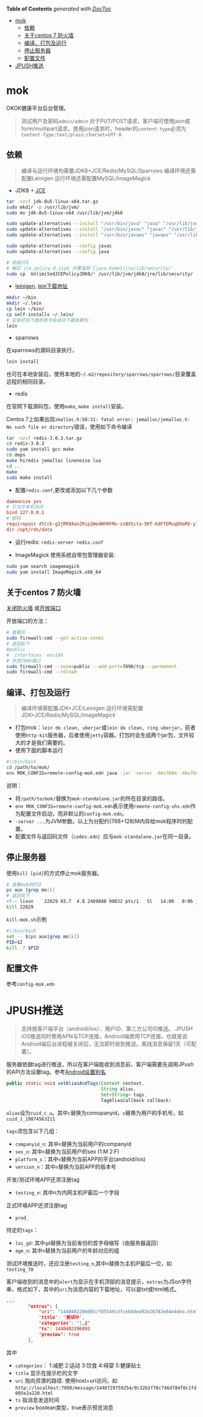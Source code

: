 <!-- START doctoc generated TOC please keep comment here to allow auto update -->
<!-- DON'T EDIT THIS SECTION, INSTEAD RE-RUN doctoc TO UPDATE -->
**Table of Contents**  *generated with [DocToc](https://github.com/thlorenz/doctoc)*

- [mok](#mok)
  - [依赖](#%E4%BE%9D%E8%B5%96)
  - [关于centos 7 防火墙](#%E5%85%B3%E4%BA%8Ecentos-7-%E9%98%B2%E7%81%AB%E5%A2%99)
  - [编译、打包及运行](#%E7%BC%96%E8%AF%91%E3%80%81%E6%89%93%E5%8C%85%E5%8F%8A%E8%BF%90%E8%A1%8C)
  - [停止服务器](#%E5%81%9C%E6%AD%A2%E6%9C%8D%E5%8A%A1%E5%99%A8)
  - [配置文件](#%E9%85%8D%E7%BD%AE%E6%96%87%E4%BB%B6)
- [JPUSH推送](#jpush%E6%8E%A8%E9%80%81)

<!-- END doctoc generated TOC please keep comment here to allow auto update -->

# mok

OKOK健康平台后台管理。

> 测试用户及密码`admin/admin`
> 对于PUT/POST请求，客户端可使用json或form/multipart请求。使用json请求时，header的`content-type`必须为`Content-Type:text/plain;charset=UTF-8`

## 依赖
> 编译与运行环境均需要JDK8+JCE/Redis/MySQL/Sparrows
> 编译环境还需配置Leinigen
> 运行环境还需配置MySQL/ImageMagick

* JDK8 + [JCE](http://stackoverflow.com/questions/6481627/java-security-illegal-key-size-or-default-parameters/6481658#6481658)
```bash
tar -xzvf jdk-8u5-linux-x64.tar.gz
sudo mkdir -p /usr/lib/jvm/
sudo mv jdk-8u5-linux-x64 /usr/lib/jvm/jdk8

sudo update-alternatives --install "/usr/bin/java" "java" "/usr/lib/jvm/jdk8/bin/java" 1
sudo update-alternatives --install "/usr/bin/javac" "javac" "/usr/lib/jvm/jdk8/bin/javac" 1
sudo update-alternatives --install "/usr/bin/javaws" "javaws" "/usr/lib/jvm/jdk8/bin/javaws" 1

sudo update-alternatives --config javac
sudo update-alternatives --config java

# 安装JCE
# 解压`jce_policy-8.zip$`并覆盖到`{java.home}/jre/lib/security/`
sudo cp  UnlimitedJCEPolicyJDK8/* /usr/lib/jvm/jdk8/jre/lib/security/
```

* [leinigen](https://github.com/technomancy/leiningen), [lein下载地址](https://raw.githubusercontent.com/technomancy/leiningen/stable/bin/lein)

```bash
mkdir ~/bin
mkdir ~/.lein
cp lein ~/bin/
cp self-installs ~/.lein/
# 安装好后下面的命令会自动下载依赖包：
lein
```

* sparrows

在sparrows的源码目录执行，
```bash
lein install
``` 
也可在本地安装后，使用本地的`~/.m2/repository/sparrows/sparrows/`目录覆盖远程的相同目录。

* redis

在官网下载源码包，使用`make`, `make install`安装。

Centos 7上如果出现`zmalloc.h:50:31: fatal error: jemalloc/jemalloc.h: No such file or directory`错误，使用如下命令编译

```bash
tar -xzvf redis-3.0.3.tar.gz
cd redis-3.0.3
sudo yum install gcc make
cd deps
make hiredis jemalloc linenoise lua
cd ..
make
sudo make install
```

  * 配置`redis.conf`,更改或添加以下几个参数

```conf
daemonize yes
# 只允许本机访问
bind 127.0.0.1
# 密码
requirepass dtCck-g2jRR94anZRip2WedWhRFMo-zsBX5cta-5KT-KdFfEMuqDHaMX-y7DpFxKXKto9pEShuhXEpxfoAA-eDiDdYDGXkfoXCVxwNadslfasjlcxSn2gLAcEcCbMZuUjKi5mNtkzWnUraVznKKuCPEMGm2HpCF5P_UXGgfHSALDUa3c9YPkQXAgwyKxD3y4nVoLADK46Hsasdfsa102834851kjdshYgwAgkv-rxL6kA7T5xZwPA7L2-rhRU97Dh_Q53yE2GbQHYxJK5UJrNFjzdqdD9ocfvBMUM9pqgz3Hg6kgeBqkeEkWMch
dir /opt/rds/data
``` 
  * 运行redis: `redis-server redis.conf`

* ImageMagick 使用系统自带包管理器安装:
```bash
sudo yum search imagemagick
sudo yum install ImageMagick.x86_64
```

## 关于centos 7 防火墙
[关闭防火墙](http://www.liquidweb.com/kb/how-to-stop-and-disable-firewalld-on-centos-7/) 或[开放端口](http://stackoverflow.com/questions/24729024/centos-7-open-firewall-port)

开放端口的方法：
```bash
# 查看区
sudo firewall-cmd --get-active-zones
# 返回如下
#public
#  interfaces: ens160
# 开放7890端口
sudo firewall-cmd --zone=public --add-port=7890/tcp --permanent
sudo firewall-cmd --reload
```



## 编译、打包及运行

> 编译环境需配置JDK+JCE/Leinigen
> 运行环境需配置JDK+JCE/Redis/MySQL/ImageMagick

* 打包mok：`lein do clean, uberjar`或`lein do clean, ring uberjar`，前者使用`http-kit`服务器，后者使用`jetty`容器。打包时会生成两个jar包，文件较大的才是我们需要的。
* 使用下面的脚本运行
```bash
#!/bin/bash
cd /path/to/mok/
env MOK_CONFIG=remote-config-mok.edn java -jar -server -Xms768m -Xmx768m -Xmn400m -XX:+AggressiveOpts -XX:+UseBiasedLocking -XX:MaxMetaspaceSize=128m -XX:+DisableExplicitGC -XX:LargePageSizeInBytes=4m -XX:+UseCMSInitiatingOccupancyOnly -XX:+HeapDumpOnOutOfMemoryError -XX:HeapDumpPath=/tmp/mok-dump.hprof -XX:+UseGCLogFileRotation -XX:NumberOfGCLogFiles=10 -XX:GCLogFileSize=100M -Xloggc:/tmp/mok-jvm-gc.log -XX:+UseGCLogFileRotation -XX:NumberOfGCLogFiles=10 -XX:+UseConcMarkSweepGC -XX:+CMSParallelRemarkEnabled  mok-standalone.jar &
```
说明：
 * 将`/path/to/mok/`替换为`mok-standalone.jar`的所在目录的路径。
 * `env MOK_CONFIG=remote-config-mok.edn`表示使用`remote-config-vhs.edn`作为配置文件启动，而非默认的`config-mok.edn`。
 * `-server ...`为JVM参数。以上为分配约(768+128)M内存给mok程序时的配置。
* 配置文件与返回码文件（`codes.edn`）应与`mok-standalone.jar`在同一目录。

## 停止服务器

使用`kill [pid]`的方式停止mok服务器。

```bash
# 查看mok的PID
ps aux |grep mo[k]
# 返回如下 
<!-- lixun    22829 93.7  4.8 2489040 90832 pts/1   Sl   14:00   0:06 java -Xbootclasspath/a:/home/lixun/.lein/self-installs/leiningen-2.5.0-standalone.jar -Dfile.encoding=UTF-8 -Dmaven.wagon.http.ssl.easy=false -Dmaven.wagon.rto=10000 -XX:+TieredCompilation -XX:TieredStopAtLevel=1 -Dleiningen.original.pwd=/home/lixun/projects/mok -Dleiningen.script=/home/lixun/bin/lein -classpath /home/lixun/.lein/self-installs/leiningen-2.5.0-standalone.jar clojure.main -m leiningen.core.main ring server -->
kill 22829
```

`kill-mok.sh`示例
```bash
#!/bin/bash
set -- $(ps aux|grep mo[k])
PID=$2
kill -7 $PID
```


## 配置文件
参考`config-mok.edn`


# JPUSH推送

> 支持按客户端平台（android/ios）、用户ID、第三方公司ID推送。
> JPUSH iOS推送同时使用APN与TCP连接，Android端使用TCP连接。也就是说Android端后台进程被关闭后，无法即时收到推送。离线消息保留1天（可配置）。

服务器依据tag进行推送，所以在客户端能收到消息前，客户端需要先调用JPush的API方法设置tag。参考[Android设置别名](http://docs.jpush.io/client/android_api/#api_1)

```java
public static void setAliasAndTags(Context context, 
                                   String alias, 
                                   Set<String> tags, 
                                   TagAliasCallback callback)
```

`alias`设为`cuid_c_u`。其中`c`替换为comopanyid，`u`替换为用户的手机号，如`cuid_1_19874563211`

`tags`须包含以下几组：
* `companyid_n`: 其中`n`替换为当前用户的companyid
* `sex_n`: 其中`n`替换为当前用户的sex (1:M 2:F)
* `platform_s`：其中`s`替换为当前APP的平台(android/ios)
* `version_n`：其中`n`替换为当前APP的版本号

开发/测试环境APP还须注册tag
* `testing_n`: 其中n为内网主机IP最后一个字段

正式环境APP还须注册tag
* `prod_` 

待定的`tags`：
* `loc_gd`: 其中`gd`替换为当前省份的首字母缩写（由服务器返回）
* `age_n`: 其中`n`替换为当前用户的年龄对应的组



测试环境推送时，还应注册`testing_n`,其中`n`替换为主机IP最后一位，如`testing_70`


客户端收到的消息中的`alert`为显示在手机顶部的消息提示，`extras`为JSon字符串，格式如下，其中的`uri`为消息内容的下载地址，可以是txt或html格式。


```json
...
        "extras": {
            "uri": "1440402206093/f85549cdfce6dde492e26783e84e4dea.html`,
            "title": "测试中",
            "categories": "1,2"
            "ts": 1440402206093
            "preview": true
        },
```


其中
* `categories`： 1:减肥 2:运动 3:饮食 4:母婴 5:健康贴士
* `title` 显示在提示栏的文字
* `uri` 指向资源的路径. 使用host+uri访问，如`http://localhost:7890/message/1440729759254/8c32b1f76c746d784f0c1fd005e2a220.html`
* `ts` 指消息发送时间
* `preview` boolean类型，true表示预览消息


